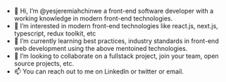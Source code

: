 - 👋 Hi, I’m @yesjeremiahchinwe a front-end software developer with a working knowledge in modern front-end technologies.
- 👀 I’m interested in modern front-end technologies like react.js, next.js, typescript, redux toolkit, etc
- 🌱 I’m currently learning best practices, industry standards in front-end web development using the above mentoined technologies.
- 💞️ I’m looking to collaborate on a fullstack project, join your team, open source projects, etc.
- 📫 You can reach out to me on LinkedIn or twitter or email.

